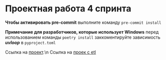 # Проектная работа 4 спринта

**Чтобы активировать pre-commit** выполните команду ```pre-commit install```

**Примечание для разработчиков, которые использует Windows** перед использованием команды ```poetry install```
заккоментируйте зависимость ***uvloop*** в ``pyproject.toml``

Ссылка на [проект](https://github.com/KenKi2002/Async_API_sprint_1).\n
Ссылка на [проек с etl](https://github.com/KenKi2002/new_admin_panel_sprint_3)
